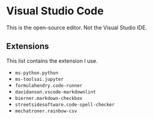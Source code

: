 # Visual Studio Code

This is the open-source editor. Not the Visual Studio IDE.

## Extensions

This list contains the extension I use.

- `ms-python.python`
- `ms-toolsai.jupyter`
- `formulahendry.code-runner`
- `davidanson.vscode-markdownlint`
- `bierner.markdown-checkbox`
- `streetsidesoftware.code-spell-checker`
- `mechatroner.rainbow-csv`
